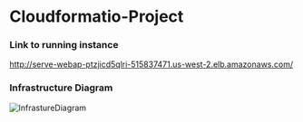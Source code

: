 # Cloudformatio-Project

### Link to running instance 
http://serve-webap-ptzjicd5qlri-515837471.us-west-2.elb.amazonaws.com/

### Infrastructure Diagram
![InfrastureDiagram]([https://github.com/TomiAdeniji/Cloudformatio-Project/blob/main/loadbalancer-dns-output.png](https://github.com/TomiAdeniji/Cloudformatio-Project/blob/main/Infrastructure%20Diagram.png))



